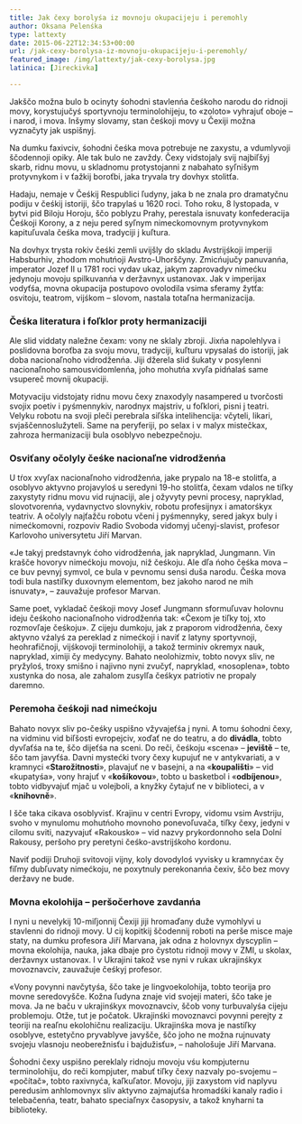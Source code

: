 ```yaml
---
title: Jak čexy borolyśa iz movnoju okupacijeju i peremohly
author: Oksana Pelenśka
type: lattexty
date: 2015-06-22T12:34:53+00:00
url: /jak-cexy-borolysa-iz-movnoju-okupacijeju-i-peremohly/
featured_image: /img/lattexty/jak-cexy-borolysa.jpg
latinica: [Jireckivka]

---
```

Jakščo možna bulo b ocinyty śohodni stavlenńa čeśkoho narodu do ridnoji movy, korystujučyś sportyvnoju terminolohijeju, to «zoloto» vyhrajuť oboje &#8211; i narod, i mova. Inšymy slovamy, stan čeśkoji movy u Čexiji možna vyznačyty jak uspišnyj.<!--more-->

Na dumku faxivciv, śohodni čeśka mova potrebuje ne zaxystu, a vdumlyvoji ščodennoji opiky. Ale tak bulo ne zavždy. Čexy vidstojaly svij najbiľšyj skarb, ridnu movu, u skladnomu protystojanni z nabahato syľnišym protyvnykom i v ťažkij boroťbi, jaka tryvala try dovhyx stolitťa.

Hadaju, nemaje v Čeśkij Respublici ľudyny, jaka b ne znala pro dramatyčnu podiju v čeśkij istoriji, ščo trapylaś u 1620 roci. Toho roku, 8 lystopada, v bytvi pid Biloju Horoju, ščo poblyzu Prahy, perestala isnuvaty konfederacija Čeśkoji Korony, a z neju pered syľnym nimeckomovnym protyvnykom kapituľuvala čeśka mova, tradyciji j kuľtura.

Na dovhyx trysta rokiv čeśki zemli uvijšly do skladu Avstrijśkoji imperiji Habsburhiv, zhodom mohutńoji Avstro-Uhorščyny. Zmicńujučy panuvanńa, imperator Jozef II u 1781 roci vydav ukaz, jakym zaprovadyv nimećku jedynoju movoju spilkuvanńa v deržavnyx ustanovax. Jak v imperijax vodyťśa, movna okupacija postupovo ovolodila vsima sferamy žytťa: osvitoju, teatrom, vijśkom &#8211; slovom, nastala totaľna hermanizacija.

### Čeśka literatura i foľklor proty hermanizaciji

Ale slid viddaty naležne čexam: vony ne sklaly zbroji. Jixńa napolehlyva i poslidovna boroťba za svoju movu, tradyciji, kuľturu vpysalaś do istoriji, jak doba nacionaľnoho vidrodženńa. Jiji džerela slid šukaty v posylenni nacionaľnoho samousvidomlenńa, joho mohutńa xvyľa pidńalaś same vsupereč movnij okupaciji.

Motyvaciju vidstojaty ridnu movu čexy znaxodyly nasampered u tvorčosti svojix poetiv i pyśmennykiv, narodnyx majstriv, u foľklori, pisni j teatri. Velyku robotu na svoji pleči perebrala siľśka intelihencija: včyteli, likari, svjaščennoslužyteli. Same na peryferiji, po selax i v malyx mistečkax, zahroza hermanizaciji bula osoblyvo nebezpečnoju.

### Osviťany očolyly čeśke nacionaľne vidrodženńa

U tŕox xvyľax nacionaľnoho vidrodženńa, jake prypalo na 18-e stolitťa, a osoblyvo aktyvno projavyloś u seredyni 19-ho stolitťa, čexam vdalos ne tiľky zaxystyty ridnu movu vid rujnaciji, ale j ožyvyty pevni procesy, napryklad, slovotvorenńa, vydavnyctvo slovnykiv, robotu profesijnyx i amatorśkyx teatriv. A očolyly najťažču robotu včeni j pyśmennyky, sered jakyx buly i nimećkomovni, rozpoviv Radio Svoboda vidomyj učenyj-slavist, profesor Karlovoho universytetu Jiří Marvan.

«Je takyj predstavnyk ćoho vidrodženńa, jak napryklad, Jungmann. Vin krašče hovoryv nimećkoju movoju, niž čeśkoju. Ale dľa ńoho čeśka mova &#8211; ce buv pevnyj symvol, ce bula v pevnomu sensi duša narodu. Čeśka mova todi bula nastiľky duxovnym elementom, bez jakoho narod ne mih isnuvaty», &#8211; zauvažuje profesor Marvan.

Same poet, vykladač čeśkoji movy Josef Jungmann sformuľuvav holovnu ideju čeśkoho nacionaľnoho vidrodženńa tak: «Čexom je tiľky toj, xto rozmovľaje čeśkoju». Z cijeju dumkoju, jak z praporom vidrodženńa, čexy aktyvno vźalyś za pereklad z nimećkoji i naviť z latyny sportyvnoji, heohrafičnoji, vijśkovoji terminolohiji, a takož terminiv okremyx nauk, napryklad, ximiji čy medycyny. Bahato neolohizmiv, tobto novyx sliv, ne pryžyloś, troxy smišno i najivno nyni zvučyť, napryklad, «nosoplena», tobto xustynka do nosa, ale zahalom zusylľa čeśkyx patriotiv ne propaly daremno.

### Peremoha čeśkoji nad nimećkoju

Bahato novyx sliv po-čeśky uspišno vžyvajeťśa j nyni. A tomu śohodni čexy, na vidminu vid biľšosti evropejciv, xoďať ne do teatru, a do **divádla**, tobto dyvľaťśa na te, ščo dijeťśa na sceni. Do reči, čeśkoju «scena» &#8211; **jeviště** &#8211; te, ščo tam javyťśa. Davni mystećki tvory čexy kupujuť ne v antykvariati, a v kramnyci «**Starožitnostі**», plavajuť ne v basejni, a na «**koupališti**» &#8211; vid «kupatyśa», vony hrajuť v «**košíkovou**», tobto u basketbol i «**odbíjenou**», tobto vidbyvajuť mjač u volejboli, a knyžky čytajuť ne v biblioteci, a v «**knihovně**».

I šče taka cikava osoblyvisť. Krajinu v centri Evropy, vidomu vsim Avstriju, svoho v mynulomu mohutńoho movnoho ponevoľuvača, tiľky čexy, jedyni v cilomu sviti, nazyvajuť «Rakousko» &#8211; vid nazvy prykordonnoho sela Dolní Rakousy, peršoho pry peretyni čeśko-avstrijśkoho kordonu.

Naviť podiji Druhoji svitovoji vijny, koly dovodyloś vyvisky u kramnyćax čy fiľmy dubľuvaty nimećkoju, ne poxytnuly perekonanńa čexiv, ščo bez movy deržavy ne bude.

### Movna ekolohija &#8211; peršočerhove zavdanńa

I nyni u nevelykij 10-miľjonnij Čexiji jiji hromaďany duže vymohlyvi u stavlenni do ridnoji movy. U cij kopitkij ščodennij roboti na perše misce maje staty, na dumku profesora Jiří Marvana, jak odna z holovnyx dyscyplin &#8211; movna ekolohija, nauka, jaka dbaje pro čystotu ridnoji movy v ZMI, u skolax, deržavnyx ustanovax. I v Ukrajini takož vse nyni v rukax ukrajinśkyx movoznavciv, zauvažuje čeśkyj profesor.

«Vony povynni navčytyśa, ščo take je lingvoekolohija, tobto teorija pro movne seredovyšče. Kožna ľudyna znaje vid svojeji materi, ščo take je mova. Ja ne baču v ukrajinśkyx movoznavciv, ščob vony turbuvalyśa cijeju problemoju. Otže, tut je počatok. Ukrajinśki movoznavci povynni perejty z teoriji na reaľnu ekolohičnu realizaciju. Ukrajinśka mova je nastiľky osoblyve, estetyčno pryvablyve javyšče, ščo joho ne možna rujnuvaty svojeju vlasnoju neoberežnisťu i bajdužisťu», &#8211; nahološuje Jiří Marvana.

Śohodni čexy uspišno pereklaly ridnoju movoju vśu kompjuternu terminolohiju, do reči kompjuter, mabuť tiľky čexy nazvaly po-svojemu &#8211; «počítač», tobto raxivnyća, kaľkuľator. Movoju, jiji zaxystom vid naplyvu peredusim anhlomovnyx sliv aktyvno zajmajuťśa hromadśki kanaly radio i telebačenńa, teatr, bahato speciaľnyx časopysiv, a takož knyharni ta biblioteky.